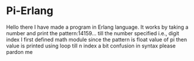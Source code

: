 # Pi-Erlang
Hello there I have made a program in Erlang language.
It works by taking a number and print the pattern:14159... till the number specified i.e., digit index
I first defined math module since the pattern is float value of pi
then value is printed using loop till n index
a bit confusion in syntax please pardon me

    
    

